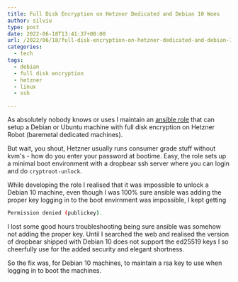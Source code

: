 ```yaml
---
title: Full Disk Encryption on Hetzner Dedicated and Debian 10 Woes
author: silviu
type: post
date: 2022-06-18T13:41:37+00:00
url: /2022/06/18/full-disk-encryption-on-hetzner-dedicated-and-debian-10-woes/
categories:
  - tech
tags:
  - debian
  - full disk encryption
  - hetzner
  - linux
  - ssh

---
```

As absolutely nobody knows or uses I maintain an <a href="https://github.com/filviu/ansible-role-hetzner_installimage" data-type="URL" data-id="https://github.com/filviu/ansible-role-hetzner_installimage">ansible role</a> that can setup a Debian or Ubuntu machine with full disk encryption on Hetzner Robot (baremetal dedicated machines). 

But wait, you shout, Hetzner usually runs consumer grade stuff without kvm's - how do you enter your password at bootime. Easy, the role sets up a minimal boot environment with a dropbear ssh server where you can login and do `cryptroot-unlock`.

While developing the role I realised that it was impossible to unlock a Debian 10 machine, even though I was 100% sure ansible was adding the proper key logging in to the boot envirnment was impossible, I kept getting

```bash
Permission denied (publickey).
```

I lost some good hours troubleshooting being sure ansible was somehow not adding the proper key. Until I searched the web and realised the version of dropbear shipped with Debian 10 does not support the ed25519 keys I so cheerfully use for the added security and elegant shortness.

So the fix was, for Debian 10 machines, to maintain a rsa key to use when logging in to boot the machines.
